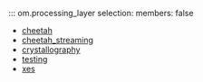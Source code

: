::: om.processing_layer
    selection:
      members: false 

  * [cheetah](cheetah.md)
  * [cheetah_streaming](cheetah_streaming.md)
  * [crystallography](crystallography.md)
  * [testing](testing.md)
  * [xes](xes.md)
